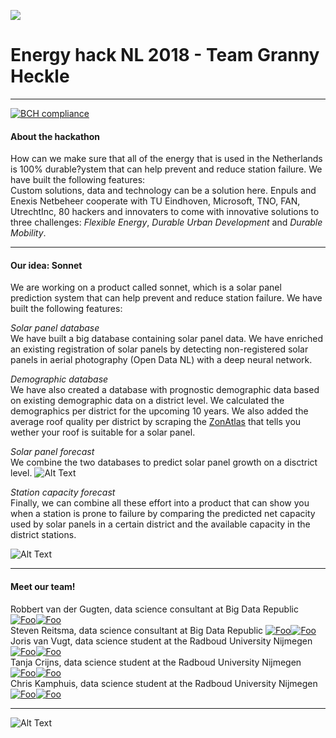 ![](https://utrechtinc.nl/wp-content/uploads/2018/05/Header_NL.png)

# Energy hack NL 2018 - Team Granny Heckle
____

[![BCH compliance](https://bettercodehub.com/edge/badge/energyhacknl2018/grannyheckle?branch=master&token=910d4dde78889fe8a37607f7495a62ee3b6ffc0e)](https://bettercodehub.com/)


#### About the hackathon
How can we make sure that all of the energy that is used in the Netherlands is 100% durable?ystem that can help prevent and reduce station failure. We have built the following features:<br>
Custom solutions, data and technology can be a solution here. Enpuls and Enexis Netbeheer cooperate with TU Eindhoven, Microsoft, TNO, FAN, UtrechtInc, 80 hackers and innovaters to come with innovative solutions to three challenges: *Flexible Energy*, *Durable Urban Development* and *Durable Mobility*.
___
#### Our idea: Sonnet
We are working on a product called sonnet, which is a solar panel prediction system that can help prevent and reduce station failure. We have built the following features:

*Solar panel database*<br>
We have built a big database containing solar panel data. We have enriched an existing registration of solar panels by detecting non-registered solar panels in aerial photography (Open Data NL) with a deep neural network. 

*Demographic database*<br>
We have also created a database with prognostic demographic data based on existing demographic data on a district level. We calculated the demographics per district for the upcoming 10 years. We also added the average roof quality per district by scraping the [ZonAtlas](http://www.zonatlas.nl/home/) that tells you wether your roof is suitable for a solar panel.

*Solar panel forecast*<br>
We combine the two databases to predict solar panel growth on a disctrict level.
![Alt Text](https://media.giphy.com/media/g0vi8yyDDg7dsYvND8/giphy.gif)

*Station capacity forecast*<br>
Finally, we can combine all these effort into a product that can show you when a station is prone to failure by comparing the predicted net capacity used by solar panels in a certain district and the available capacity in the district stations.

![Alt Text](https://media.giphy.com/media/x6MVDLaMTiBTXM5dmO/giphy.gif)


___

#### Meet our team!

Robbert van der Gugten, data science consultant at Big Data Republic [![Foo](https://i.imgur.com/Dm73sxB.png)](https://www.linkedin.com/in/robbert-van-der-gugten-80369270/)[![Foo](https://i.imgur.com/O2DATTM.png)](https://github.com/robbertvdg)<br>
Steven Reitsma, data science consultant at Big Data Republic [![Foo](https://i.imgur.com/Dm73sxB.png)](https://www.linkedin.com/in/steven-reitsma-b5229471/)[![Foo](https://i.imgur.com/O2DATTM.png)](https://github.com/StevenReitsma)<br>
Joris van Vugt, data science student at the Radboud University Nijmegen [![Foo](https://i.imgur.com/Dm73sxB.png)](https://www.linkedin.com/in/joris-van-vugt-506571109/)[![Foo](https://i.imgur.com/O2DATTM.png)](https://github.com/jvanvugt)<br>
Tanja Crijns, data science student at the Radboud University Nijmegen [![Foo](https://i.imgur.com/Dm73sxB.png)](https://www.linkedin.com/in/tanjacrijns/)[![Foo](https://i.imgur.com/O2DATTM.png)](https://github.com/TanjaCrijns)<br>
Chris Kamphuis, data science student at the Radboud University Nijmegen [![Foo](https://i.imgur.com/Dm73sxB.png)](https://www.linkedin.com/in/chris-kamphuis-985b3a52/)[![Foo](https://i.imgur.com/O2DATTM.png)](https://github.com/Chriskamphuis)<br>

___

![Alt Text](https://media.giphy.com/media/3HHDlFmKwwWK4rKDoI/giphy.gif)